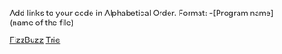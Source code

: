 Add links to your code in Alphabetical Order.
Format: -[Program name](name of the file)

[FizzBuzz](fizzBuzz.js)
[Trie](Trie.js)
